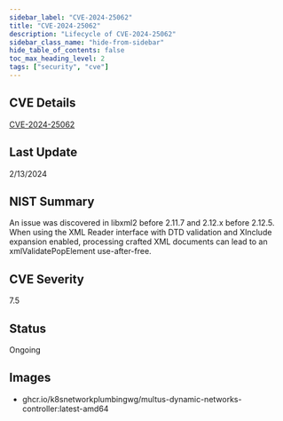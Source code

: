 ```yaml
---
sidebar_label: "CVE-2024-25062"
title: "CVE-2024-25062"
description: "Lifecycle of CVE-2024-25062"
sidebar_class_name: "hide-from-sidebar"
hide_table_of_contents: false
toc_max_heading_level: 2
tags: ["security", "cve"]
---
```


## CVE Details

[CVE-2024-25062](https://nvd.nist.gov/vuln/detail/CVE-2024-25062)

## Last Update

2/13/2024

## NIST Summary

An issue was discovered in libxml2 before 2.11.7 and 2.12.x before 2.12.5. When using the XML Reader interface with DTD
validation and XInclude expansion enabled, processing crafted XML documents can lead to an xmlValidatePopElement
use-after-free.

## CVE Severity

7.5

## Status

Ongoing

## Images

- ghcr.io/k8snetworkplumbingwg/multus-dynamic-networks-controller:latest-amd64
